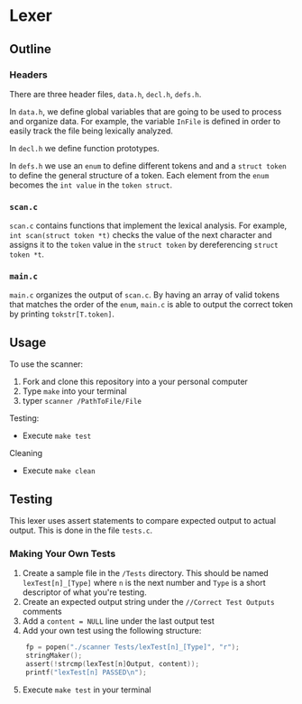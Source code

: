 # Lexer
## Outline
### Headers
There are three header files, `data.h`, `decl.h`, `defs.h`.

In `data.h`, we define global variables that are going to be used to process and organize data. For example, the variable `InFile` is defined in order to easily track the file being lexically analyzed.

In `decl.h` we define function prototypes.

In `defs.h` we use an `enum` to define different tokens and and a `struct token` to define the general structure of a token. Each element from the `enum` becomes the `int value` in the `token struct`.

### `scan.c `

`scan.c` contains functions that implement the lexical analysis. For example, `int scan(struct token *t)` checks the value of the next character and assigns it to the `token` value in the `struct token` by dereferencing `struct token *t`.

### `main.c`

`main.c` organizes the output of `scan.c`. By having an array of valid tokens that matches the order of the `enum`, `main.c` is able to output the correct token by printing `tokstr[T.token]`.

## Usage

To use the scanner:
1. Fork and clone this repository into a your personal computer
2. Type `make` into your terminal
3. typer `scanner /PathToFile/File`

Testing:
- Execute `make test`

Cleaning
- Execute `make clean`

## Testing

This lexer uses assert statements to compare expected output to actual output. This is done in the file `tests.c`.

### Making Your Own Tests
1. Create a sample file in the `/Tests` directory. This should be named `lexTest[n]_[Type]` where `n` is the next number and `Type` is a short descriptor of what you're testing.
2. Create an expected output string under the `//Correct Test Outputs` comments
3. Add a `content = NULL` line under the last output test
4. Add your own test using the following structure:
~~~ C
    fp = popen("./scanner Tests/lexTest[n]_[Type]", "r");
    stringMaker();
    assert(!strcmp(lexTest[n]Output, content));
    printf("lexTest[n] PASSED\n");
~~~
5. Execute `make test` in your terminal